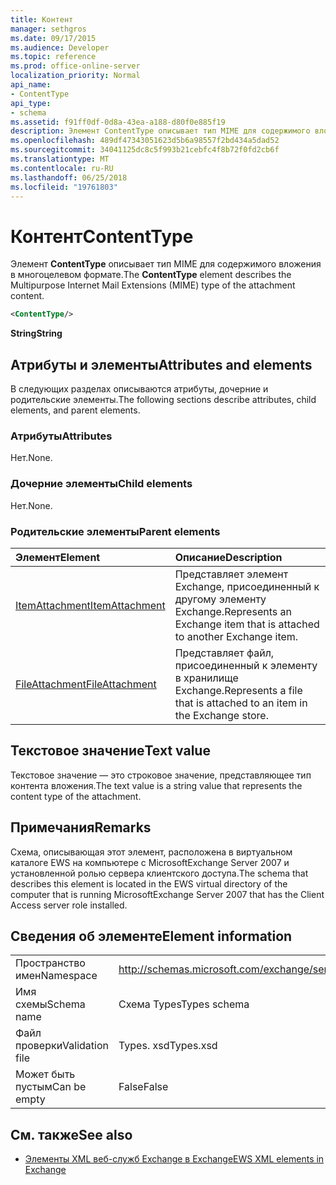 ```yaml
---
title: Контент
manager: sethgros
ms.date: 09/17/2015
ms.audience: Developer
ms.topic: reference
ms.prod: office-online-server
localization_priority: Normal
api_name:
- ContentType
api_type:
- schema
ms.assetid: f91ff0df-0d8a-43ea-a188-d80f0e885f19
description: Элемент ContentType описывает тип MIME для содержимого вложения в многоцелевом формате.
ms.openlocfilehash: 489df47343051623d5b6a98557f2bd434a5dad52
ms.sourcegitcommit: 34041125dc8c5f993b21cebfc4f8b72f0fd2cb6f
ms.translationtype: MT
ms.contentlocale: ru-RU
ms.lasthandoff: 06/25/2018
ms.locfileid: "19761803"
---
```

# <a name="contenttype"></a><span data-ttu-id="d0bcf-103">Контент</span><span class="sxs-lookup"><span data-stu-id="d0bcf-103">ContentType</span></span>

<span data-ttu-id="d0bcf-104">Элемент **ContentType** описывает тип MIME для содержимого вложения в многоцелевом формате.</span><span class="sxs-lookup"><span data-stu-id="d0bcf-104">The **ContentType** element describes the Multipurpose Internet Mail Extensions (MIME) type of the attachment content.</span></span> 
  
```xml
<ContentType/>
```

 <span data-ttu-id="d0bcf-105">**String**</span><span class="sxs-lookup"><span data-stu-id="d0bcf-105">**String**</span></span>
## <a name="attributes-and-elements"></a><span data-ttu-id="d0bcf-106">Атрибуты и элементы</span><span class="sxs-lookup"><span data-stu-id="d0bcf-106">Attributes and elements</span></span>

<span data-ttu-id="d0bcf-107">В следующих разделах описываются атрибуты, дочерние и родительские элементы.</span><span class="sxs-lookup"><span data-stu-id="d0bcf-107">The following sections describe attributes, child elements, and parent elements.</span></span>
  
### <a name="attributes"></a><span data-ttu-id="d0bcf-108">Атрибуты</span><span class="sxs-lookup"><span data-stu-id="d0bcf-108">Attributes</span></span>

<span data-ttu-id="d0bcf-109">Нет.</span><span class="sxs-lookup"><span data-stu-id="d0bcf-109">None.</span></span>
  
### <a name="child-elements"></a><span data-ttu-id="d0bcf-110">Дочерние элементы</span><span class="sxs-lookup"><span data-stu-id="d0bcf-110">Child elements</span></span>

<span data-ttu-id="d0bcf-111">Нет.</span><span class="sxs-lookup"><span data-stu-id="d0bcf-111">None.</span></span>
  
### <a name="parent-elements"></a><span data-ttu-id="d0bcf-112">Родительские элементы</span><span class="sxs-lookup"><span data-stu-id="d0bcf-112">Parent elements</span></span>

|<span data-ttu-id="d0bcf-113">**Элемент**</span><span class="sxs-lookup"><span data-stu-id="d0bcf-113">**Element**</span></span>|<span data-ttu-id="d0bcf-114">**Описание**</span><span class="sxs-lookup"><span data-stu-id="d0bcf-114">**Description**</span></span>|
|:-----|:-----|
|[<span data-ttu-id="d0bcf-115">ItemAttachment</span><span class="sxs-lookup"><span data-stu-id="d0bcf-115">ItemAttachment</span></span>](itemattachment.md) <br/> |<span data-ttu-id="d0bcf-116">Представляет элемент Exchange, присоединенный к другому элементу Exchange.</span><span class="sxs-lookup"><span data-stu-id="d0bcf-116">Represents an Exchange item that is attached to another Exchange item.</span></span>  <br/> |
|[<span data-ttu-id="d0bcf-117">FileAttachment</span><span class="sxs-lookup"><span data-stu-id="d0bcf-117">FileAttachment</span></span>](fileattachment.md) <br/> |<span data-ttu-id="d0bcf-118">Представляет файл, присоединенный к элементу в хранилище Exchange.</span><span class="sxs-lookup"><span data-stu-id="d0bcf-118">Represents a file that is attached to an item in the Exchange store.</span></span>  <br/> |
   
## <a name="text-value"></a><span data-ttu-id="d0bcf-119">Текстовое значение</span><span class="sxs-lookup"><span data-stu-id="d0bcf-119">Text value</span></span>

<span data-ttu-id="d0bcf-120">Текстовое значение — это строковое значение, представляющее тип контента вложения.</span><span class="sxs-lookup"><span data-stu-id="d0bcf-120">The text value is a string value that represents the content type of the attachment.</span></span>
  
## <a name="remarks"></a><span data-ttu-id="d0bcf-121">Примечания</span><span class="sxs-lookup"><span data-stu-id="d0bcf-121">Remarks</span></span>

<span data-ttu-id="d0bcf-122">Схема, описывающая этот элемент, расположена в виртуальном каталоге EWS на компьютере с MicrosoftExchange Server 2007 и установленной ролью сервера клиентского доступа.</span><span class="sxs-lookup"><span data-stu-id="d0bcf-122">The schema that describes this element is located in the EWS virtual directory of the computer that is running MicrosoftExchange Server 2007 that has the Client Access server role installed.</span></span>
  
## <a name="element-information"></a><span data-ttu-id="d0bcf-123">Сведения об элементе</span><span class="sxs-lookup"><span data-stu-id="d0bcf-123">Element information</span></span>

|||
|:-----|:-----|
|<span data-ttu-id="d0bcf-124">Пространство имен</span><span class="sxs-lookup"><span data-stu-id="d0bcf-124">Namespace</span></span>  <br/> |http://schemas.microsoft.com/exchange/services/2006/types  <br/> |
|<span data-ttu-id="d0bcf-125">Имя схемы</span><span class="sxs-lookup"><span data-stu-id="d0bcf-125">Schema name</span></span>  <br/> |<span data-ttu-id="d0bcf-126">Схема Types</span><span class="sxs-lookup"><span data-stu-id="d0bcf-126">Types schema</span></span>  <br/> |
|<span data-ttu-id="d0bcf-127">Файл проверки</span><span class="sxs-lookup"><span data-stu-id="d0bcf-127">Validation file</span></span>  <br/> |<span data-ttu-id="d0bcf-128">Types. xsd</span><span class="sxs-lookup"><span data-stu-id="d0bcf-128">Types.xsd</span></span>  <br/> |
|<span data-ttu-id="d0bcf-129">Может быть пустым</span><span class="sxs-lookup"><span data-stu-id="d0bcf-129">Can be empty</span></span>  <br/> |<span data-ttu-id="d0bcf-130">False</span><span class="sxs-lookup"><span data-stu-id="d0bcf-130">False</span></span>  <br/> |
   
## <a name="see-also"></a><span data-ttu-id="d0bcf-131">См. также</span><span class="sxs-lookup"><span data-stu-id="d0bcf-131">See also</span></span>



- [<span data-ttu-id="d0bcf-132">Элементы XML веб-служб Exchange в Exchange</span><span class="sxs-lookup"><span data-stu-id="d0bcf-132">EWS XML elements in Exchange</span></span>](ews-xml-elements-in-exchange.md)

